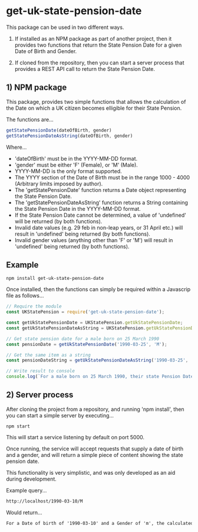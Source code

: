 # get-uk-state-pension-date #

This package can be used in two different ways.

1) If installed as an NPM package as part of another project, then it provides
two functions that return the State Pension Date for a given Date of Birth and
Gender.

2) If cloned from the repository, then you can start a server process that
provides a REST API call to return the State Pension Date.

## 1) NPM package

This package, provides two simple functions that allows the calculation of the
Date on which a UK citizen becomes elligible for their State Pension.

The functions are...

```javascript
getStatePensionDate(dateOfBirth, gender)
getStatePensionDateAsString(dateOfBirth, gender)
```

Where...

* 'dateOfBirth' must be in the YYYY-MM-DD format.
* 'gender' must be either 'F' (Female), or 'M' (Male). 
* YYYY-MM-DD is the only format supported.
* The YYYY section of the Date of Birth must be in the range 1000 - 4000 (Arbitrary limits imposed by author).
* The 'getStatePensionDate' function returns a Date object representing the State Pension Date.
* The 'getStatePensionDateAsString' function returns a String containing the State Pension Date in the YYYY-MM-DD format.
* If the State Pension Date cannot be determined, a value of 'undefined' will be returned (by both functions).
* Invalid date values (e.g. 29 feb in non-leap years, or 31 April etc.) will result in 'undefined' being returned (by both functions).
* Invalid gender values (anything other than 'F' or 'M') will result in 'undefined' being returned (by both functions).

## Example

```shell
npm install get-uk-state-pension-date
```
Once installed, then the functions can simply be required within a Javascrip file
as follows...

```javascript
// Require the module
const UKStatePension = require('get-uk-state-pension-date');

const getUkStatePensionDate = UKStatePension.getUkStatePensionDate;
const getUkStatePensionDateAsString = UKStatePension.getUkStatePensionDateAsString;

// Get state pension date for a male born on 25 March 1990
const pensionDate = getUkStatePensionDate('1990-03-25', 'M');

// Get the same item as a string
const pensionDateString = getUkStatePensionDateAsString('1990-03-25', 'M');

// Write result to console
console.log(`For a male born on 25 March 1990, their state Pension Date would be ${pensionDateString}`);
```

## 2) Server process
After cloning the project from a repository, and running 'npm install', then you can start a simple server by executing...

```script
npm start
```

This will start a service listening by default on port 5000.

Once running, the service will accept requests that supply a date of birth and a
gender, and will return a simple piece of content showing the state pension
date.

This functionality is very simplistic, and was only developed as an aid
during development.

Example query...

```html
http://localhost/1990-03-10/M
```

Would return...

```html
For a Date of birth of '1990-03-10' and a Gender of 'm', the calculated pension date is: 2058-03-10
```

